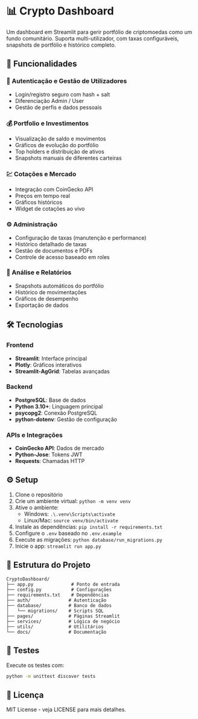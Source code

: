 # 📊 Crypto Dashboard

Um dashboard em Streamlit para gerir portfólio de criptomoedas como um fundo comunitário.
Suporta multi-utilizador, com taxas configuráveis, snapshots de portfólio e histórico completo.

## 🚀 Funcionalidades

### 🔐 Autenticação e Gestão de Utilizadores
- Login/registro seguro com hash + salt
- Diferenciação Admin / User
- Gestão de perfis e dados pessoais

### 💰 Portfolio e Investimentos
- Visualização de saldo e movimentos
- Gráficos de evolução do portfólio
- Top holders e distribuição de ativos
- Snapshots manuais de diferentes carteiras

### 💹 Cotações e Mercado
- Integração com CoinGecko API
- Preços em tempo real
- Gráficos históricos
- Widget de cotações ao vivo

### ⚙️ Administração
- Configuração de taxas (manutenção e performance)
- Histórico detalhado de taxas
- Gestão de documentos e PDFs
- Controle de acesso baseado em roles

### 📜 Análise e Relatórios
- Snapshots automáticos do portfólio
- Histórico de movimentações
- Gráficos de desempenho
- Exportação de dados

## 🛠️ Tecnologias

### Frontend
- **Streamlit**: Interface principal
- **Plotly**: Gráficos interativos
- **Streamlit-AgGrid**: Tabelas avançadas

### Backend
- **PostgreSQL**: Base de dados
- **Python 3.10+**: Linguagem principal
- **psycopg2**: Conexão PostgreSQL
- **python-dotenv**: Gestão de configuração

### APIs e Integrações
- **CoinGecko API**: Dados de mercado
- **Python-Jose**: Tokens JWT
- **Requests**: Chamadas HTTP

## ⚙️ Setup

1. Clone o repositório
2. Crie um ambiente virtual: `python -m venv venv`
3. Ative o ambiente:
   - Windows: `.\.venv\Scripts\activate`
   - Linux/Mac: `source venv/bin/activate`
4. Instale as dependências: `pip install -r requirements.txt`
5. Configure o `.env` baseado no `.env.example`
6. Execute as migrações: `python database/run_migrations.py`
7. Inicie o app: `streamlit run app.py`

## 📁 Estrutura do Projeto

```
CryptoDashboard/
├── app.py              # Ponto de entrada
├── config.py           # Configurações
├── requirements.txt    # Dependências
├── auth/              # Autenticação
├── database/          # Banco de dados
│   └── migrations/    # Scripts SQL
├── pages/             # Páginas Streamlit
├── services/          # Lógica de negócio
├── utils/             # Utilitários
└── docs/              # Documentação
```

## 🧪 Testes

Execute os testes com:
```bash
python -m unittest discover tests
```

## 📄 Licença

MIT License - veja LICENSE para mais detalhes.
